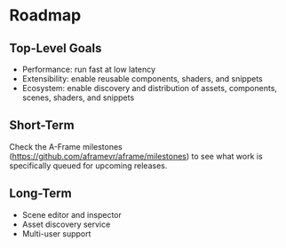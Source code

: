 # Roadmap

## Top-Level Goals

- Performance: run fast at low latency
- Extensibility: enable reusable components, shaders, and snippets
- Ecosystem: enable discovery and distribution of assets, components, scenes, shaders, and snippets

## Short-Term

Check the A-Frame milestones (https://github.com/aframevr/aframe/milestones) to see what work is specifically queued for upcoming releases.

## Long-Term

- Scene editor and inspector
- Asset discovery service
- Multi-user support
